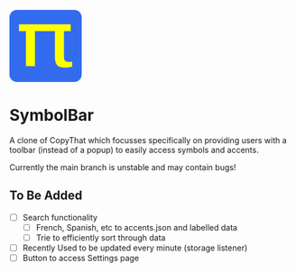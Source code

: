 ![](https://github.com/mh-anwar/symbar/blob/main/images/icon_128.png)

# SymbolBar

A clone of CopyThat which focusses specifically on providing users with a toolbar (instead of a popup) to easily access symbols and accents.

Currently the main branch is unstable and may contain bugs!

## To Be Added

- [ ] Search functionality
  - [ ] French, Spanish, etc to accents.json and labelled data
  - [ ] Trie to efficiently sort through data
- [ ] Recently Used to be updated every minute (storage listener)
- [ ] Button to access Settings page
